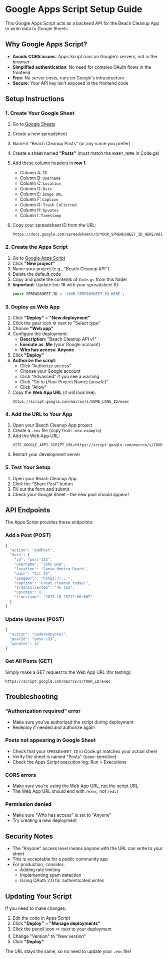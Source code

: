 # Google Apps Script Setup Guide

This Google Apps Script acts as a backend API for the Beach Cleanup App to write data to Google Sheets.

## Why Google Apps Script?

- **Avoids CORS issues**: Apps Script runs on Google's servers, not in the browser
- **Simplified authentication**: No need for complex OAuth flows in the frontend
- **Free**: No server costs, runs on Google's infrastructure
- **Secure**: Your API key isn't exposed in the frontend code

## Setup Instructions

### 1. Create Your Google Sheet

1. Go to [Google Sheets](https://sheets.google.com)
2. Create a new spreadsheet
3. Name it "Beach Cleanup Posts" (or any name you prefer)
4. Create a sheet named **"Posts"** (must match the `SHEET_NAME` in Code.gs)
5. Add these column headers in **row 1**:
   - Column A: `ID`
   - Column B: `Username`
   - Column C: `Location`
   - Column D: `Date`
   - Column E: `Image URL`
   - Column F: `Caption`
   - Column G: `Trash Collected`
   - Column H: `Upvotes`
   - Column I: `Timestamp`

6. Copy your spreadsheet ID from the URL:
   ```
   https://docs.google.com/spreadsheets/d/YOUR_SPREADSHEET_ID_HERE/edit
   ```

### 2. Create the Apps Script

1. Go to [Google Apps Script](https://script.google.com)
2. Click **"New project"**
3. Name your project (e.g., "Beach Cleanup API")
4. Delete the default code
5. Copy and paste the contents of `Code.gs` from this folder
6. **Important**: Update line 16 with your spreadsheet ID:
   ```javascript
   const SPREADSHEET_ID = 'YOUR_SPREADSHEET_ID_HERE';
   ```

### 3. Deploy as Web App

1. Click **"Deploy"** > **"New deployment"**
2. Click the gear icon ⚙️ next to "Select type"
3. Choose **"Web app"**
4. Configure the deployment:
   - **Description**: "Beach Cleanup API v1"
   - **Execute as**: **Me** (your Google account)
   - **Who has access**: **Anyone**
5. Click **"Deploy"**
6. **Authorize the script**:
   - Click "Authorize access"
   - Choose your Google account
   - Click "Advanced" if you see a warning
   - Click "Go to [Your Project Name] (unsafe)"
   - Click "Allow"
7. Copy the **Web App URL** (it will look like):
   ```
   https://script.google.com/macros/s/SOME_LONG_ID/exec
   ```

### 4. Add the URL to Your App

1. Open your Beach Cleanup App project
2. Create a `.env` file (copy from `.env.example`)
3. Add the Web App URL:
   ```
   VITE_GOOGLE_APPS_SCRIPT_URL=https://script.google.com/macros/s/YOUR_ID/exec
   ```
4. Restart your development server

### 5. Test Your Setup

1. Open your Beach Cleanup App
2. Click the "Share Post" button
3. Fill out the form and submit
4. Check your Google Sheet - the new post should appear!

## API Endpoints

The Apps Script provides these endpoints:

### Add a Post (POST)
```javascript
{
  "action": "addPost",
  "data": {
    "id": "post-123",
    "username": "John Doe",
    "location": "Santa Monica Beach",
    "date": "Oct 25",
    "imageUrl": "https://...",
    "caption": "Great cleanup today!",
    "trashCollected": "45 lbs",
    "upvotes": 0,
    "timestamp": "2025-10-25T12:00:00Z"
  }
}
```

### Update Upvotes (POST)
```javascript
{
  "action": "updateUpvotes",
  "postId": "post-123",
  "upvotes": 42
}
```

### Get All Posts (GET)
Simply make a GET request to the Web App URL (for testing):
```
https://script.google.com/macros/s/YOUR_ID/exec
```

## Troubleshooting

### "Authorization required" error
- Make sure you've authorized the script during deployment
- Redeploy if needed and authorize again

### Posts not appearing in Google Sheet
- Check that your `SPREADSHEET_ID` in Code.gs matches your actual sheet
- Verify the sheet is named "Posts" (case-sensitive)
- Check the Apps Script execution log: Run > Executions

### CORS errors
- Make sure you're using the Web App URL, not the script URL
- The Web App URL should end with `/exec`, not `/edit`

### Permission denied
- Make sure "Who has access" is set to "Anyone"
- Try creating a new deployment

## Security Notes

- The "Anyone" access level means anyone with the URL can write to your sheet
- This is acceptable for a public community app
- For production, consider:
  - Adding rate limiting
  - Implementing spam detection
  - Using OAuth 2.0 for authenticated writes

## Updating Your Script

If you need to make changes:
1. Edit the code in Apps Script
2. Click **"Deploy"** > **"Manage deployments"**
3. Click the pencil icon ✏️ next to your deployment
4. Change "Version" to "New version"
5. Click **"Deploy"**

The URL stays the same, so no need to update your `.env` file!
